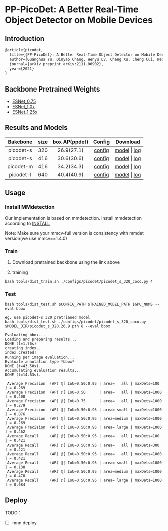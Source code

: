 # PP-PicoDet: A Better Real-Time Object Detector on Mobile Devices

## Introduction

<!-- [ALGORITHM] -->

```latex
@article{picodet,
  title={{PP-PicoDet}: A Better Real-Time Object Detector on Mobile Devices},
  author={Guanghua Yu, Qinyao Chang, Wenyu Lv, Chang Xu, Cheng Cui, Wei Ji, Qingqing Dang, Kaipeng Deng, Guanzhong Wang, Yuning Du, Baohua Lai, Qiwen Liu, Xiaoguang Hu, Dianhai Yu, Yanjun Ma},
  journal={arXiv preprint arXiv:2111.00902},
  year={2021}
}
```

## Backbone Pretrained Weights
- [ESNet_0.75](https://drive.google.com/file/d/1DdIey-J64e8cl17uuIHUUZhfH-g1vXKr/view?usp=sharing)
- [ESNet_1.0x](https://drive.google.com/file/d/1sgjKUQ6tjm-jZoYCM3yCe914m1qnTy1n/view?usp=sharing)
- [ESNet_1.25x](https://drive.google.com/file/d/1bCpdK1GCRX3LzyuRafmtv4_ZT-ZCy5kt/view?usp=sharing)


## Results and Models

| Bakcbone  | size|box AP(ppdet) | Config|Download
|:---------:|:-------:|:-------:|:-------:|:-------:|
|picodet-s|320|26.9(27.1)| [config](https://github.com/Bo396543018/Picodet_Pytorch/tree/picodet/configs/picodet/picodet_s_320_coco.py)|[model](https://drive.google.com/file/d/1o6Vxhs9JpiFc87uZA5woaIp8woDHA_jT/view?usp=sharing) \| [log](https://drive.google.com/file/d/1ctIuAbSl1afuiQW0Bkmm82jNh6CR_SOl/view?usp=sharing)|
|picodet-s|416|30.6(30.6)| [config](https://github.com/Bo396543018/Picodet_Pytorch/tree/picodet/configs/picodet/picodet_s_416_coco.py)|[model](https://drive.google.com/file/d/1mnbQ2Fex1v5Hn_MZbZYMZCq6Ol6Bgp4D/view?usp=sharing) \| [log](https://drive.google.com/file/d/1OzPHakomEPFtSmJhf0_Qh35-njHiRJCB/view?usp=sharing)|
|picodet-m|416|34.2(34.3)| [config](https://github.com/Bo396543018/Picodet_Pytorch/tree/picodet/configs/picodet/picodet_m_416_coco.py)|[model](https://drive.google.com/file/d/17jH2kzNBCuKzD39OOYdkyjWcIw9BMpgo/view?usp=sharing) \| [log](https://drive.google.com/file/d/1gIYzoPqRqmoY2-nydedfNz4Mk3TlrRRw/view?usp=sharing)|
|picodet-l|640|40.4(40.9)| [config](https://github.com/Bo396543018/Picodet_Pytorch/tree/picodet/configs/picodet/picodet_l_640_coco.py)|[model](https://drive.google.com/file/d/13x1uMQf8RXlVIjBen7KUxZMHSuUeAWVe/view?usp=sharing) \| [log](https://drive.google.com/file/d/1RWC0128oWtJt825JQBEy5fMnuHrJT-bi/view?usp=sharing)|


## Usage

### Install MMdetection
Our implementation is based on mmdetection. 
Install mmdetection according to [INSTALL](https://github.com/open-mmlab/mmdetection/blob/master/docs/en/get_started.md)

Note: Make sure your mmcv-full version is consistency with mmdet version(we use mmcv==1.4.0)


### Train

1. Download pretrained backbone using the link above

2. training

```
bash tools/dist_train.sh ./configs/picodet/picodet_s_320_coco.py 4
```

### Test
```
bash tools/dist_test.sh $CONFIG_PATH $TRAINED_MODEL_PATH $GPU_NUMS --eval bbox

eg. use picodet-s 320 pretrianed model
bash tools/dist_test.sh ./configs/picodet/picodet_s_320_coco.py $MODEL_DIR/picodet_s_320.26.9.pth 8 --eval bbox

Evaluating bbox...
Loading and preparing results...
DONE (t=1.76s)
creating index...
index created!
Running per image evaluation...
Evaluate annotation type *bbox*
DONE (t=43.50s).
Accumulating evaluation results...
DONE (t=14.63s).

 Average Precision  (AP) @[ IoU=0.50:0.95 | area=   all | maxDets=100 ] = 0.269
 Average Precision  (AP) @[ IoU=0.50      | area=   all | maxDets=1000 ] = 0.408
 Average Precision  (AP) @[ IoU=0.75      | area=   all | maxDets=1000 ] = 0.279
 Average Precision  (AP) @[ IoU=0.50:0.95 | area= small | maxDets=1000 ] = 0.076
 Average Precision  (AP) @[ IoU=0.50:0.95 | area=medium | maxDets=1000 ] = 0.269
 Average Precision  (AP) @[ IoU=0.50:0.95 | area= large | maxDets=1000 ] = 0.462
 Average Recall     (AR) @[ IoU=0.50:0.95 | area=   all | maxDets=100 ] = 0.421
 Average Recall     (AR) @[ IoU=0.50:0.95 | area=   all | maxDets=300 ] = 0.421
 Average Recall     (AR) @[ IoU=0.50:0.95 | area=   all | maxDets=1000 ] = 0.421
 Average Recall     (AR) @[ IoU=0.50:0.95 | area= small | maxDets=1000 ] = 0.138
 Average Recall     (AR) @[ IoU=0.50:0.95 | area=medium | maxDets=1000 ] = 0.470
 Average Recall     (AR) @[ IoU=0.50:0.95 | area= large | maxDets=1000 ] = 0.684
```


## Deploy

TODO：
- [ ] mnn deploy